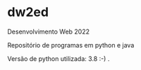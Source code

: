# dw2ed

Desenvolvimento Web 2022

Repositório de programas em python e java


Versão de python utilizada: 3.8 :-)
.
